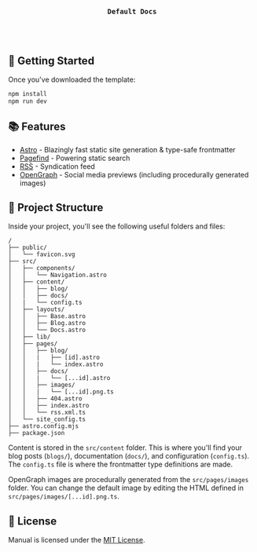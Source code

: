 <h3 align=center>
  <code>Default Docs</code>
</h3>

<br/>

<br/>

## 🚀 Getting Started

Once you've downloaded the template:

```bash
npm install
npm run dev
```

## 📚 Features

- [Astro](https://astro.build) - Blazingly fast static site generation & type-safe frontmatter
- [Pagefind](https://pagefind.app) - Powering static search
- [RSS](https://en.wikipedia.org/wiki/RSS) - Syndication feed
- [OpenGraph](https://ogp.me) - Social media previews (including procedurally generated images)

## 📁 Project Structure

Inside your project, you'll see the following useful folders and files:

```
/
├── public/
│   └── favicon.svg
├── src/
│   ├── components/
│   │   └── Navigation.astro
│   ├── content/
│   │   ├── blog/
│   │   ├── docs/
│   |   └── config.ts
│   ├── layouts/
│   │   ├── Base.astro
│   │   ├── Blog.astro
│   │   └── Docs.astro
│   ├── lib/
│   ├── pages/
│   │   ├── blog/
│   │   |   ├── [id].astro
│   │   |   └── index.astro
│   │   ├── docs/
│   │   |   └── [...id].astro
│   │   ├── images/
│   │   |   └── [...id].png.ts
│   │   ├── 404.astro
│   │   ├── index.astro
│   │   └── rss.xml.ts
│   └── site_config.ts
├── astro.config.mjs
├── package.json
```

Content is stored in the `src/content` folder. This is where you'll find your blog posts (`blogs/`), documentation (`docs/`), and configuration (`config.ts`). The `config.ts` file is where the frontmatter type definitions are made.

OpenGraph images are procedurally generated from the `src/pages/images` folder. You can change the default image by editing the HTML defined in `src/pages/images/[...id].png.ts`.

## 📝 License

Manual is licensed under the [MIT License](LICENSE).
